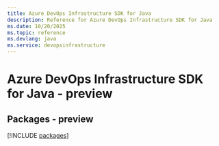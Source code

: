 ```yaml
---
title: Azure DevOps Infrastructure SDK for Java
description: Reference for Azure DevOps Infrastructure SDK for Java
ms.date: 10/20/2025
ms.topic: reference
ms.devlang: java
ms.service: devopsinfrastructure
---
```

# Azure DevOps Infrastructure SDK for Java - preview
## Packages - preview
[!INCLUDE [packages](devops-infrastructure-index.md)]